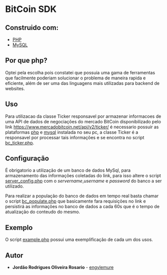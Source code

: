 # BitCoin SDK 

## Construido com:

* [PHP](https://secure.php.net/)
* [MySQL](https://www.mysql.com/)

## Por que php?

Optei pela escolha pois constatei que possuia uma gama de ferramentas que facilmente poderiam 
solucionar o problema de maneira rapida e eficiente, além de ser uma das linguagens mais utilizadas
para backend de websites.

## Uso

Para utilizacao da classe Ticker responsavel por armazenar informacoes de uma API
de dados de negociações do mercado BitCoin disponibilizado pelo link 
https://www.mercadobitcoin.net/api/v2/ticker/ é necessario possuir as plataformas [php](https://secure.php.net/) e [mysql](https://www.mysql.com/) instalada no seu pc, a classe Ticker é a responsavel por processar tais informações
e se encontra no script [bc_ticker.php](https://github.com/engylemure/sdk_coin/blob/master/sdk/bc_ticker.php).

## Configuração

É obrigatorio a utilização de um banco de dados MySql, para armazenamento das informações
coletadas do link, para isso altere o script [server_config.php](https://github.com/engylemure/sdk_coin/blob/master/sdk/server_config.php) com o *servername*,*username*
e *password* do banco a ser utilizado.

Para realizar a população do banco de dados em tempo real basta chamar o script [bc_populate.php](https://github.com/engylemure/sdk_coin/blob/master/sdk//bc_populate.php)
que basicamente fara requisições no link e persistirá as informações no banco de dados a cada 60s
que é o tempo de atualização do conteudo do mesmo.

## Exemplo

O script [example.php](https://github.com/engylemure/sdk_coin/blob/master/sdk//example.php) possui uma exemplificação de cada um dos usos.

## Autor

* **Jordão Rodrigues Oliveira Rosario** - [engylemure](https://github.com/engylemure)
